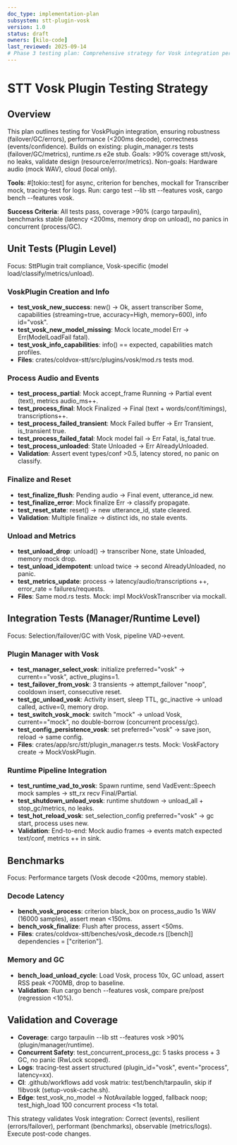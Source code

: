 ```yaml
---
doc_type: implementation-plan
subsystem: stt-plugin-vosk
version: 1.0
status: draft
owners: [kilo-code]
last_reviewed: 2025-09-14
# Phase 3 testing plan: Comprehensive strategy for Vosk integration per stt-vosk-code-plan.md and vosk-plugin-integration.md. Covers unit (traits/classify/metrics), integration (manager/runtime), benchmarks (latency/memory), validation (no regressions, >90% coverage). Uses tokio-test/criterion; mocks for Transcriber/audio.
---
```


# STT Vosk Plugin Testing Strategy

## Overview

This plan outlines testing for VoskPlugin integration, ensuring robustness (failover/GC/errors), performance (<200ms decode), correctness (events/confidence). Builds on existing: plugin_manager.rs tests (failover/GC/metrics), runtime.rs e2e stub. Goals: >90% coverage stt/vosk, no leaks, validate design (resource/error/metrics). Non-goals: Hardware audio (mock WAV), cloud (local only).

**Tools**: #[tokio::test] for async, criterion for benches, mockall for Transcriber mock, tracing-test for logs. Run: cargo test --lib stt --features vosk, cargo bench --features vosk.

**Success Criteria**: All tests pass, coverage >90% (cargo tarpaulin), benchmarks stable (latency <200ms, memory drop on unload), no panics in concurrent (process/GC).

## Unit Tests (Plugin Level)

Focus: SttPlugin trait compliance, Vosk-specific (model load/classify/metrics/unload).

### VoskPlugin Creation and Info
- **test_vosk_new_success**: new() → Ok, assert transcriber Some, capabilities (streaming=true, accuracy=High, memory=600), info id="vosk".
- **test_vosk_new_model_missing**: Mock locate_model Err → Err(ModelLoadFail fatal).
- **test_vosk_info_capabilities**: info() == expected, capabilities match profiles.
- **Files**: crates/coldvox-stt/src/plugins/vosk/mod.rs tests mod.

### Process Audio and Events
- **test_process_partial**: Mock accept_frame Running → Partial event (text), metrics audio_ms++.
- **test_process_final**: Mock Finalized → Final (text + words/conf/timings), transcriptions++.
- **test_process_failed_transient**: Mock Failed buffer → Err Transient, is_transient true.
- **test_process_failed_fatal**: Mock model fail → Err Fatal, is_fatal true.
- **test_process_unloaded**: State Unloaded → Err AlreadyUnloaded.
- **Validation**: Assert event types/conf >0.5, latency stored, no panic on classify.

### Finalize and Reset
- **test_finalize_flush**: Pending audio → Final event, utterance_id new.
- **test_finalize_error**: Mock finalize Err → classify propagate.
- **test_reset_state**: reset() → new utterance_id, state cleared.
- **Validation**: Multiple finalize → distinct ids, no stale events.

### Unload and Metrics
- **test_unload_drop**: unload() → transcriber None, state Unloaded, memory mock drop.
- **test_unload_idempotent**: unload twice → second AlreadyUnloaded, no panic.
- **test_metrics_update**: process → latency/audio/transcriptions ++, error_rate = failures/requests.
- **Files**: Same mod.rs tests. Mock: impl MockVoskTranscriber via mockall.

## Integration Tests (Manager/Runtime Level)

Focus: Selection/failover/GC with Vosk, pipeline VAD→event.

### Plugin Manager with Vosk
- **test_manager_select_vosk**: initialize preferred="vosk" → current=="vosk", active_plugins=1.
- **test_failover_from_vosk**: 3 transients → attempt_failover "noop", cooldown insert, consecutive reset.
- **test_gc_unload_vosk**: Activity insert, sleep TTL, gc_inactive → unload called, active=0, memory drop.
- **test_switch_vosk_mock**: switch "mock" → unload Vosk, current=="mock", no double-borrow (concurrent process/gc).
- **test_config_persistence_vosk**: set preferred="vosk" → save json, reload → same config.
- **Files**: crates/app/src/stt/plugin_manager.rs tests. Mock: VoskFactory create → MockVoskPlugin.

### Runtime Pipeline Integration
- **test_runtime_vad_to_vosk**: Spawn runtime, send VadEvent::Speech mock samples → stt_rx recv Final/Partial.
- **test_shutdown_unload_vosk**: runtime shutdown → unload_all + stop_gc/metrics, no leaks.
- **test_hot_reload_vosk**: set_selection_config preferred="vosk" → gc start, process uses new.
- **Validation**: End-to-end: Mock audio frames → events match expected text/conf, metrics ++ in sink.

## Benchmarks

Focus: Performance targets (Vosk decode <200ms, memory stable).

### Decode Latency
- **bench_vosk_process**: criterion black_box on process_audio 1s WAV (16000 samples), assert mean <150ms.
- **bench_vosk_finalize**: Flush after process, assert <50ms.
- **Files**: crates/coldvox-stt/benches/vosk_decode.rs [[bench]] dependencies = ["criterion"].

### Memory and GC
- **bench_load_unload_cycle**: Load Vosk, process 10x, GC unload, assert RSS peak <700MB, drop to baseline.
- **Validation**: Run cargo bench --features vosk, compare pre/post (regression <10%).

## Validation and Coverage

- **Coverage**: cargo tarpaulin --lib stt --features vosk >90% (plugin/manager/runtime).
- **Concurrent Safety**: test_concurrent_process_gc: 5 tasks process + 3 GC, no panic (RwLock scoped).
- **Logs**: tracing-test assert structured (plugin_id="vosk", event="process", latency=xx).
- **CI**: .github/workflows add vosk matrix: test/bench/tarpaulin, skip if !libvosk (setup-vosk-cache.sh).
- **Edge**: test_vosk_no_model → NotAvailable logged, fallback noop; test_high_load 100 concurrent process <1s total.

This strategy validates Vosk integration: Correct (events), resilient (errors/failover), performant (benchmarks), observable (metrics/logs). Execute post-code changes.
